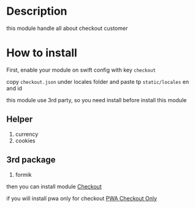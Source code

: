 # Description

this module handle all about checkout customer

# How to install

First, enable your module on swift config with key ````checkout````

copy `checkout.json` under locales folder and paste tp `static/locales` en and id

this module use 3rd party, so you need install before install this module

## Helper

1. currency 
2. cookies

## 3rd package

1. formik

then you can install module [Checkout](pages/default/readme.md)  

if you will install pwa only for checkout [PWA Checkout Only](pwacheckout.md)
